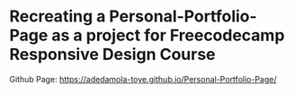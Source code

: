 #  Recreating a Personal-Portfolio-Page as a project for Freecodecamp Responsive Design Course
Github Page: https://adedamola-toye.github.io/Personal-Portfolio-Page/
